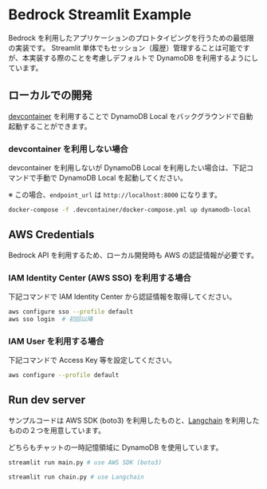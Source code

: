 # Bedrock Streamlit Example

Bedrock を利用したアプリケーションのプロトタイピングを行うための最低限の実装です。
Streamlit 単体でもセッション（履歴）管理することは可能ですが、本実装する際のことを考慮しデフォルトで DynamoDB を利用するようにしています。

## ローカルでの開発

[devcontainer](.devcontainer/devcontainer.json) を利用することで DynamoDB Local をバックグラウンドで自動起動することができます。

### devcontainer を利用しない場合

devcontainer を利用しないが DynamoDB Local を利用したい場合は、下記コマンドで手動で DynamoDB Local を起動してください。

※ この場合、`endpoint_url` は `http://localhost:8000` になります。

```bash
docker-compose -f .devcontainer/docker-compose.yml up dynamodb-local
```

## AWS Credentials

Bedrock API を利用するため、ローカル開発時も AWS の認証情報が必要です。

### IAM Identity Center (AWS SSO) を利用する場合

下記コマンドで IAM Identity Center から認証情報を取得してください。

```bash
aws configure sso --profile default
aws sso login  # 初回以降
```

### IAM User を利用する場合

下記コマンドで Access Key 等を設定してください。

```bash
aws configure --profile default
```

## Run dev server

サンプルコードは AWS SDK (boto3) を利用したものと、[Langchain](https://github.com/langchain-ai/langchain) を利用したものの２つを用意しています。

どちらもチャットの一時記憶領域に DynamoDB を使用しています。

```bash
streamlit run main.py # use AWS SDK (boto3)

streamlit run chain.py # use Langchain
```
